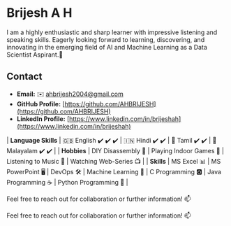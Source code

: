 # Brijesh A H
I am a highly enthusiastic and sharp learner with impressive listening and speaking skills. Eagerly looking forward to learning, discovering, and innovating in the emerging field of AI and Machine Learning as a Data Scientist Aspirant.🚀

## Contact
- **Email:** ✉️ ahbrijesh2004@gmail.com
- **GitHub Profile:** [https://github.com/AHBRIJESH](https://github.com/AHBRIJESH)
- **LinkedIn Profile:** [https://www.linkedin.com/in/brijeshah](https://www.linkedin.com/in/brijeshah)

| **Language Skills** | 🇬🇧 English ✔️ ✔️ ✔️ | 🇮🇳 Hindi ✔️ ✔️ | 🌴 Tamil ✔️ ✔️ | 🌴 Malayalam ✔️ ✔️ |
| **Hobbies** | DIY Disassembly 🔧 | Playing Indoor Games 🎲 | Listening to Music 🎵 | Watching Web-Series 📺 |
| **Skills** | MS Excel 📊 | MS PowerPoint 🖥️ | DevOps 🛠️ | Machine Learning 🤖 | C Programming 🅾️ | Java Programming ☕ | Python Programming 🐍 |


Feel free to reach out for collaboration or further information! 📫

Feel free to reach out for collaboration or further information! 📫
